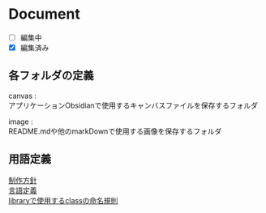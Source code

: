 # Document
- [ ] 編集中
- [x] 編集済み

## 各フォルダの定義
canvas :  
アプリケーションObsidianで使用するキャンバスファイルを保存するフォルダ

image :  
README.mdや他のmarkDownで使用する画像を保存するフォルダ

## 用語定義
[制作方針](productionPolicy.md)  
[言語定義](languageDefinition.md)  
[libraryで使用するclassの命名規則](classDefinition.md)
